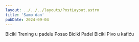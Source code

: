 ```yaml
---
layout: ../../../layouts/PostLayout.astro
title: 'Samo dan'
pubDate: 2024-09-04
---
```


Bicikl
Trening u padelu
Posao
Bicikl
Padel
Bicikl
Pivo u kafiću
